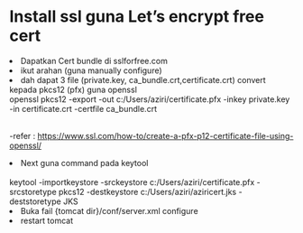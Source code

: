
# Install ssl guna Let’s encrypt free cert

<li>Dapatkan Cert bundle di sslforfree.com</li>
<li>ikut arahan (guna manually configure)</li>
<li>dah dapat 3 file (private.key, ca_bundle.crt,certificate.crt) convert kepada pkcs12 (pfx) guna openssl
<br>openssl pkcs12 -export -out c:/Users/aziri/certificate.pfx -inkey private.key -in certificate.crt -certfile ca_bundle.crt</li>

<br>-refer : https://www.ssl.com/how-to/create-a-pfx-p12-certificate-file-using-openssl/</li>
<li>Next guna command pada keytool </li>
<br>keytool -importkeystore -srckeystore c:/Users/aziri/certificate.pfx -srcstoretype pkcs12 
-destkeystore c:/Users/aziri/aziricert.jks -deststoretype JKS</li>
<li>Buka fail {tomcat dir}/conf/server.xml configure
<br>	<Connector port="443" maxHttpHeaderSize="8192" maxThreads="150" minSpareThreads="25" maxSpareThreads="75" enableLookups="false" disableUploadTimeout="true" acceptCount="100" scheme="https" secure="true" SSLEnabled="true" clientAuth="false" sslProtocol="TLS" keyAlias="server" keystoreFile="c:/Users/aziri/aziricert.jks" keystorePass="your_keystore_password" /></li>
<li>restart tomcat</li>
